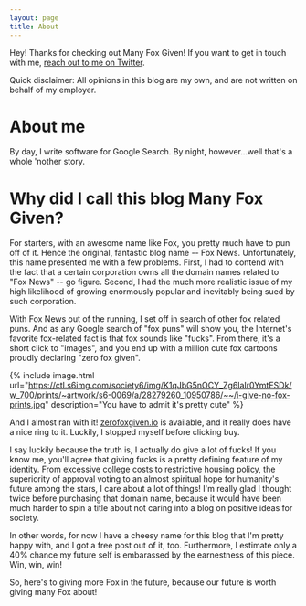 ```yaml
---
layout: page
title: About
---
```


Hey! Thanks for checking out Many Fox Given! If you want to get in touch with me, [reach out to me on Twitter](https://twitter.com/jeremydanielfox).

Quick disclaimer: All opinions in this blog are my own, and are not written on behalf of my employer.

# About me
By day, I write software for Google Search. By night, however...well that's a whole 'nother story.

<!-- I tend to spend my time thinking about cooperation -- how can we successfully work together? Why do I think about this so much? Well,  -->


# Why did I call this blog Many Fox Given?

 For starters, with an awesome name like Fox, you pretty much have to pun off of it. Hence the original, fantastic blog name -- Fox News. Unfortunately, this name presented me with a few problems. First, I had to contend with the fact that a certain corporation owns all the domain names related to "Fox News" -- go figure. Second, I had the much more realistic issue of my high likelihood of growing enormously popular and inevitably being sued by such corporation.

With Fox News out of the running, I set off in search of other fox related puns. And as any Google search of "fox puns" will show you, the Internet's favorite fox-related fact is that fox sounds like "fucks". From there, it's a short click to "images", and you end up with a million cute fox cartoons proudly declaring "zero fox given". 

{% include image.html url="https://ctl.s6img.com/society6/img/K1qJbG5nOCY_Zg6laIr0YmtESDk/w_700/prints/~artwork/s6-0069/a/28279260_10950786/~~/i-give-no-fox-prints.jpg" description="You have to admit it's pretty cute" %}

And I almost ran with it! [zerofoxgiven.io](https://www.godaddy.com/domainsearch/find?isc=gdbbe2470&checkAvail=1&tmskey=&domainToCheck=zerofoxgiven.io) is available, and it really does have a nice ring to it. Luckily, I stopped myself before clicking buy.

I say luckily because the truth is, I actually do give a lot of fucks! If you know me, you'll agree that giving fucks is a pretty defining feature of my identity. From excessive college costs to restrictive housing policy, the superiority of approval voting to an almost spiritual hope for humanity's future among the stars, I care about a lot of things! I'm really glad I thought twice before purchasing that domain name, because it would have been much harder to spin a title about not caring into a blog on positive ideas for society.

In other words, for now I have a cheesy name for this blog that I'm pretty happy with, and I got a free post out of it, too. Furthermore, I estimate only a 40% chance my future self is embarassed by the earnestness of this piece. Win, win, win!

So, here's to giving more Fox in the future, because our future is worth giving many Fox about!
